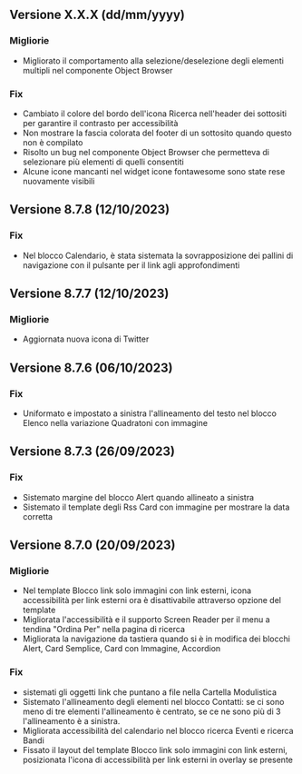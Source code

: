 <!--- RELEASE file. La cura di questo file è in carico ai dev.
 Qui vanno inserite tutte le novità e bugfix, spiegati in un linguaggio comprensibile anche ai non dev.
 Se ci sono delle migliorie/novità per cui è stato aggiunto qualcosa nel manuale, linkarlo come nell'esempio sotto.
 -->

<!--- -----------------------------------------------------------------
  Esempio:
  ---------------------------------------------------------------------

## Versione 7.10.9 (12/09/2023)

### Migliorie

- Fissato il layout di stampa per pagine con Accordion

### Novità

- Nuovo blocco "Informazioni" [`Istruzioni`](https://docs.google.com/document/d/1SThuxa_ah0BuNXukWs564kKPfprK41WLQE8Mome-0xg/edit#heading=h.7ty110jumgmd)

### Fix

- il numero di telefono dentro card ufficio adesso è visibile anche senza indirizzo
-->

<!--- -----------------------------------------------------------------
 TEMPLATE PER RELEASE
 ----------------------------------------------------------------------

## Versione X.X.X (dd/mm/yyyy)

### Migliorie

- ...

### Novità

- ...  [`Istruzioni`](url della documentazione relativa alla novità)

### Fix

- ...
-->

## Versione X.X.X (dd/mm/yyyy)

### Migliorie

- Migliorato il comportamento alla selezione/deselezione degli elementi multipli nel componente Object Browser

### Fix

- Cambiato il colore del bordo dell'icona Ricerca nell'header dei sottositi per garantire il contrasto per accessibilità
- Non mostrare la fascia colorata del footer di un sottosito quando questo non è compilato
- Risolto un bug nel componente Object Browser che permetteva di selezionare più elementi di quelli consentiti
- Alcune icone mancanti nel widget icone fontawesome sono state rese nuovamente visibili

## Versione 8.7.8 (12/10/2023)

### Fix

- Nel blocco Calendario, è stata sistemata la sovrapposizione dei pallini di navigazione con il pulsante per il link agli approfondimenti

## Versione 8.7.7 (12/10/2023)

### Migliorie

- Aggiornata nuova icona di Twitter

## Versione 8.7.6 (06/10/2023)

### Fix

- Uniformato e impostato a sinistra l'allineamento del testo nel blocco Elenco nella variazione Quadratoni con immagine

## Versione 8.7.3 (26/09/2023)

### Fix

- Sistemato margine del blocco Alert quando allineato a sinistra
- Sistemato il template degli Rss Card con immagine per mostrare la data corretta

## Versione 8.7.0 (20/09/2023)

### Migliorie

- Nel template Blocco link solo immagini con link esterni, icona accessibilità per link esterni ora è disattivabile attraverso opzione del template
- Migliorata l'accessibilità e il supporto Screen Reader per il menu a tendina "Ordina Per" nella pagina di ricerca
- Migliorata la navigazione da tastiera quando si è in modifica dei blocchi Alert, Card Semplice, Card con Immagine, Accordion

### Fix

- sistemati gli oggetti link che puntano a file nella Cartella Modulistica
- Sistemato l'allineamento degli elementi nel blocco Contatti: se ci sono meno di tre elementi l'allineamento è centrato, se ce ne sono più di 3 l'allineamento è a sinistra.
- Migliorata accessibilità del calendario nel blocco ricerca Eventi e ricerca Bandi
- Fissato il layout del template Blocco link solo immagini con link esterni, posizionata l'icona di accessibilità per link esterni in overlay se presente

